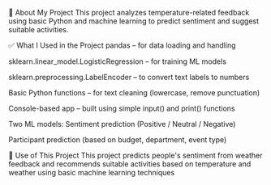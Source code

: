 🧾 About My Project
This project analyzes temperature-related feedback using basic Python and machine learning to predict sentiment and suggest suitable activities.

✅ What I Used in the Project
pandas – for data loading and handling

sklearn.linear_model.LogisticRegression – for training ML models

sklearn.preprocessing.LabelEncoder – to convert text labels to numbers

Basic Python functions – for text cleaning (lowercase, remove punctuation)

Console-based app – built using simple input() and print() functions

Two ML models: Sentiment prediction (Positive / Neutral / Negative)

Participant prediction (based on budget, department, event type)

🔹 Use of This Project
This project predicts people's sentiment from weather feedback and recommends suitable activities based on temperature and weather using basic machine learning techniques
